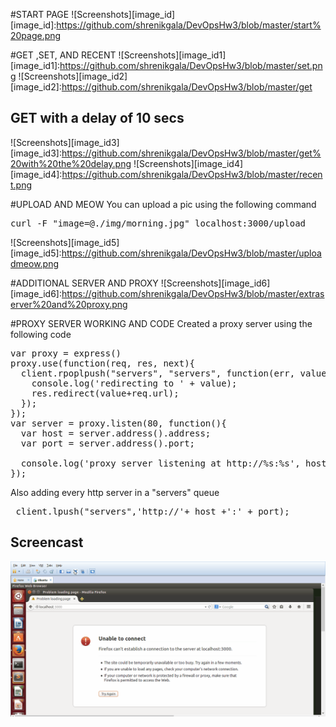 #START PAGE
![Screenshots][image_id]
[image_id]:https://github.com/shrenikgala/DevOpsHw3/blob/master/start%20page.png

#GET ,SET, AND RECENT
![Screenshots][image_id1]
[image_id1]:https://github.com/shrenikgala/DevOpsHw3/blob/master/set.png
![Screenshots][image_id2]
[image_id2]:https://github.com/shrenikgala/DevOpsHw3/blob/master/get
## GET with a delay of 10 secs
![Screenshots][image_id3]
[image_id3]:https://github.com/shrenikgala/DevOpsHw3/blob/master/get%20with%20the%20delay.png
![Screenshots][image_id4]
[image_id4]:https://github.com/shrenikgala/DevOpsHw3/blob/master/recent.png

#UPLOAD AND MEOW
You can upload a pic using the following command
<pre>curl -F "image=@./img/morning.jpg" localhost:3000/upload</pre>
![Screenshots][image_id5]
[image_id5]:https://github.com/shrenikgala/DevOpsHw3/blob/master/uploadmeow.png

#ADDITIONAL SERVER AND PROXY
![Screenshots][image_id6]
[image_id6]:https://github.com/shrenikgala/DevOpsHw3/blob/master/extraserver%20and%20proxy.png

#PROXY SERVER WORKING AND CODE
Created a proxy server using the following code
<pre>
var proxy = express()
proxy.use(function(req, res, next){
  client.rpoplpush("servers", "servers", function(err, value){
    console.log('redirecting to ' + value);
    res.redirect(value+req.url);
  });
});
var server = proxy.listen(80, function(){
  var host = server.address().address;
  var port = server.address().port;

  console.log('proxy server listening at http://%s:%s', host, port);
});
</pre>

Also adding every http server in a "servers" queue 
<pre> client.lpush("servers",'http://'+ host +':' + port);</pre>

## Screencast
![Image](https://github.com/shrenikgala/DevOpsHw3/blob/master/gif.gif)